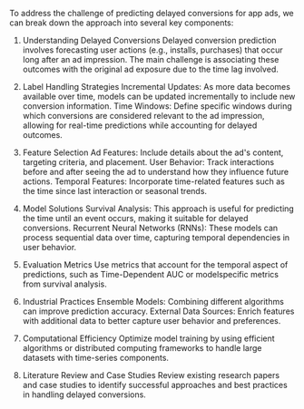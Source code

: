 To address the challenge of predicting delayed conversions for app ads, we can break down the approach into several key components:

1. Understanding Delayed Conversions
Delayed conversion prediction involves forecasting user actions (e.g., installs, purchases) that occur long after an ad impression. The main challenge is associating these outcomes with the original ad exposure due to the time lag involved.

2. Label Handling Strategies
Incremental Updates: As more data becomes available over time, models can be updated incrementally to include new conversion information.
Time Windows: Define specific windows during which conversions are considered relevant to the ad impression, allowing for real-time predictions while accounting for delayed outcomes.
3. Feature Selection
Ad Features: Include details about the ad's content, targeting criteria, and placement.
User Behavior: Track interactions before and after seeing the ad to understand how they influence future actions.
Temporal Features: Incorporate time-related features such as the time since last interaction or seasonal trends.
4. Model Solutions
Survival Analysis: This approach is useful for predicting the time until an event occurs, making it suitable for delayed conversions.
Recurrent Neural Networks (RNNs): These models can process sequential data over time, capturing temporal dependencies in user behavior.
5. Evaluation Metrics
Use metrics that account for the temporal aspect of predictions, such as Time-Dependent AUC or modelspecific metrics from survival analysis.
6. Industrial Practices
Ensemble Models: Combining different algorithms can improve prediction accuracy.
External Data Sources: Enrich features with additional data to better capture user behavior and preferences.
7. Computational Efficiency
Optimize model training by using efficient algorithms or distributed computing frameworks to handle large datasets with time-series components.
8. Literature Review and Case Studies
Review existing research papers and case studies to identify successful approaches and best practices in handling delayed conversions.